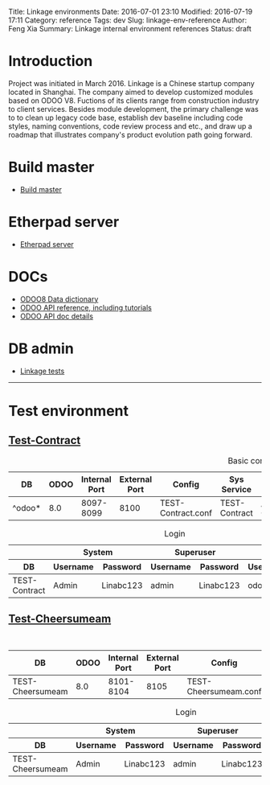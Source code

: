 Title: Linkage environments
Date: 2016-07-01 23:10
Modified: 2016-07-19 17:11
Category: reference
Tags: dev
Slug: linkage-env-reference
Author: Feng Xia
Summary: Linkage internal environment references
Status: draft

Introduction
=============

Project was initiated in March 2016. Linkage is a Chinese startup
company located in Shanghai. The company aimed to develop customized
modules based on ODOO V8. Fuctions of its clients range from construction
industry to client services. Besides
module development, the primary challenge was to to clean up
legacy code base, establish dev baseline including code styles, naming
conventions, code review process and etc., and
draw up a roadmap that illustrates company's product evolution path
going forward.

Build master
============

* [Build master](http://www.linkage.top:8011)

Etherpad server
==================
* [Etherpad server](http://www.linkage.top:9101)


DOCs
====

* [ODOO8 Data dictionary](http://www.linkage.top:8020/doc/dd/)
* [ODOO API reference, including tutorials](http://www.linkage.top:8020/doc/odoo8/)
* [ODOO API doc details](http://www.linkage.top:8020/doc/odoo9/)

DB admin
========

* [Linkage tests](http://www.linkage.top:8020/phppgadmin)

***

Test environment
================

## [Test-Contract](http://www.linkage.top:8100)

<table class="table table-striped table-hover">
	<caption>Basic configuration</caption>
	<thead>
		<th>DB</th>
		<th>ODOO</th>
		<th>Internal Port</th>
		<th>External Port</th>
		<th>Config</th>
		<th>Sys Service</th>
		<th>ODOO Log</th>
		<th>HTTP Log</th>
		<th>Sys Service Log</th>
	</thead>
	<tbody>
		<tr><td>^odoo*
		</td><td>8.0
		</td><td>8097-8099
		</td><td>8100
		</td><td>TEST-Contract.conf
		</td><td>TEST-Contract
		</td><td>/var/log/odoo/TEST-Contract.log
		</td><td>/var/log/nginx/TEST-Contract.*
		</td><td>/var/log/odoo/TEST-Contract.log
		</td></tr>
	</tbody>
</table>

<table class="table table-striped table-hover">
	<caption>Login</caption>
	<thead>
		<tr>
			<th></th>
			<th colspan="2">System</th>
			<th colspan="2">Superuser</th>
			<th colspan="2">DB</th>
		</tr>
		<tr>
			<th>DB</th>
			<th>Username</th>
			<th>Password</th>
			<th>Username</th>
			<th>Password</th>
			<th>Username</th>
			<th>Password</th>
		</tr>
	</thead>
	<tbody>
		<tr><td>TEST-Contract
		</td><td>Admin
		</td><td>Linabc123
		</td><td>admin
		</td><td>Linabc123
		</td><td>odoo
		</td><td>Linabc123
		</td></tr>
	</tbody>
</table>


## [Test-Cheersumeam](http://www.linkage.top:8105)

<table class="table table-striped table-hover">
	<caption>Basic configuration</caption>
	<thead>
		<th>DB</th>
		<th>ODOO</th>
		<th>Internal Port</th>
		<th>External Port</th>
		<th>Config</th>
		<th>Sys Service</th>
		<th>ODOO Log</th>
		<th>HTTP Log</th>
		<th>Sys Service Log</th>
	</thead>
	<tbody>
		<tr><td>TEST-Cheersumeam
		</td><td>8.0
		</td><td>8101-8104
		</td><td>8105
		</td><td>TEST-Cheersumeam.conf
		</td><td>TEST-Cheersumeam
		</td><td>/var/log/odoo/TEST-Cheersumeam.log
		</td><td>/var/log/nginx/TEST-Cheersumeam.*
		</td><td>/var/log/odoo/TEST-Cheersumeam.log
		</td></tr>
	</tbody>
</table>

<table class="table table-striped table-hover">
	<caption>Login</caption>
	<thead>
		<tr>
			<th></th>
			<th colspan="2">System</th>
			<th colspan="2">Superuser</th>
			<th colspan="2">DB</th>
		</tr>
			<tr>
			<th>DB</th>
			<th>Username</th>
			<th>Password</th>
			<th>Username</th>
			<th>Password</th>
			<th>Username</th>
			<th>Password</th>
		</tr>
	</thead>
	<tbody>
		<tr><td>TEST-Cheersumeam
		</td><td>Admin
		</td><td>Linabc123
		</td><td>admin
		</td><td>Linabc123
		</td><td>odoo
		</td><td>Linabc123
		</td></tr>
	</tbody>
</table>
